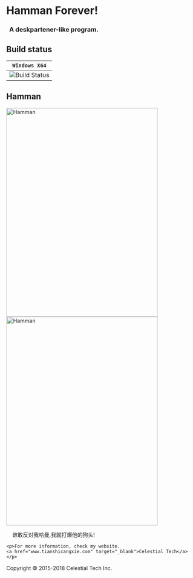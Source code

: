 <h1>Hamman Forever!</h1>
<h3>&nbsp;&nbsp;A deskpartener-like program.</h3>

<h2>Build status</h2>

|**`Windows X64`** 
|---------------------|
 ![Build Status](https://img.shields.io/badge/build-success-brightgreen.svg)|

<div>
<h2>Hamman</h2>
    <img src="https://github.com/CelestialTS/HammanForever/blob/master/Hamman/resource/hamman_g.png" 
    alt="Hamman" 
    height="550"
    width="400"
    />
    <img src="https://github.com/CelestialTS/HammanForever/blob/master/Hamman/resource/hamman_d.png" 
    alt="Hamman" 
    height="550"
    width="400"
    />
</div>
<div>
    <p>&nbsp;&nbsp;&nbsp;&nbsp;谁敢反对我哈曼,我就打爆他的狗头!</p>
 
    <p>For more information, check my website.
    <a href="www.tianshicangxie.com" target="_blank">Celestial Tech</a></p>
</div>


<p>Copyright  © 2015-2018 Celestial Tech Inc.</p>
